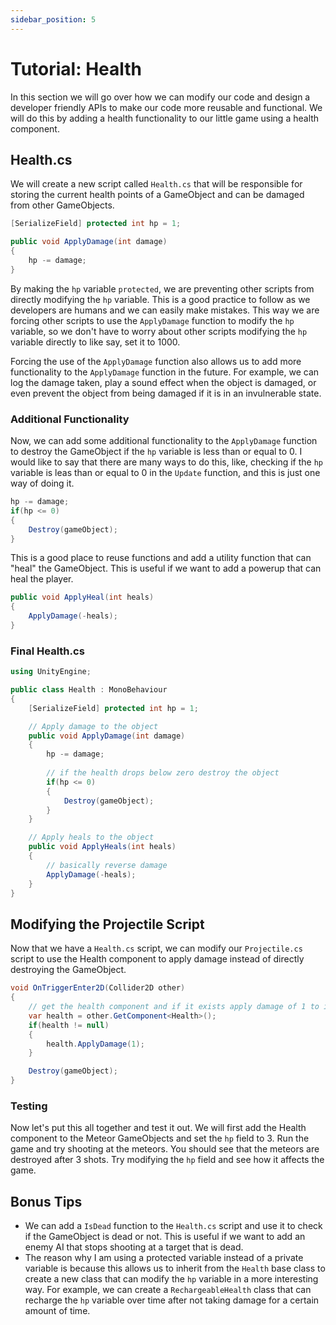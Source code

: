 ```yaml
---
sidebar_position: 5
---
```


# Tutorial: Health
In this section we will go over how we can modify our code and design a developer friendly APIs to make our code more reusable and functional. We will do this by adding a health functionality to our little game using a health component.

## Health.cs
We will create a new script called `Health.cs` that will be responsible for storing the current health points of a GameObject and can be damaged from other GameObjects.

```csharp
[SerializeField] protected int hp = 1;

public void ApplyDamage(int damage)
{
    hp -= damage;
}
```

By making the `hp` variable `protected`, we are preventing other scripts from directly modifying the `hp` variable. This is a good practice to follow as we developers are humans and we can easily make mistakes. This way we are forcing other scripts to use the `ApplyDamage` function to modify the `hp` variable, so we don't have to worry about other scripts modifying the `hp` variable directly to like say, set it to 1000.

Forcing the use of the `ApplyDamage` function also allows us to add more functionality to the `ApplyDamage` function in the future. For example, we can log the damage taken, play a sound effect when the object is damaged, or even prevent the object from being damaged if it is in an invulnerable state.

### Additional Functionality
Now, we can add some additional functionality to the `ApplyDamage` function to destroy the GameObject if the `hp` variable is less than or equal to 0. I would like to say that there are many ways to do this, like, checking if the `hp` variable is leas than or equal to 0 in the `Update` function, and this is just one way of doing it.

```csharp
hp -= damage;
if(hp <= 0)
{
    Destroy(gameObject);
}
```

This is a good place to reuse functions and add a utility function that can "heal" the GameObject. This is useful if we want to add a powerup that can heal the player.

```csharp
public void ApplyHeal(int heals)
{
    ApplyDamage(-heals);
}
```

### Final Health.cs
```csharp
using UnityEngine;

public class Health : MonoBehaviour
{
	[SerializeField] protected int hp = 1;

	// Apply damage to the object
	public void ApplyDamage(int damage)
	{
		hp -= damage;
		
		// if the health drops below zero destroy the object
		if(hp <= 0)
		{
			Destroy(gameObject);
		}
	}

	// Apply heals to the object
	public void ApplyHeals(int heals)
	{
		// basically reverse damage
		ApplyDamage(-heals);
	}
}
```

## Modifying the Projectile Script
Now that we have a `Health.cs` script, we can modify our `Projectile.cs` script to use the Health component to apply damage instead of directly destroying the GameObject.

```csharp
void OnTriggerEnter2D(Collider2D other)
{
    // get the health component and if it exists apply damage of 1 to it
    var health = other.GetComponent<Health>();
    if(health != null) 
    {
        health.ApplyDamage(1);
    }

    Destroy(gameObject);
}
```
### Testing
Now let's put this all together and test it out. We will first add the Health component to the Meteor GameObjects and set the `hp` field to 3. Run the game and try shooting at the meteors. You should see that the meteors are destroyed after 3 shots. Try modifying the `hp` field and see how it affects the game.

## Bonus Tips
- We can add a `IsDead` function to the `Health.cs` script and use it to check if the GameObject is dead or not. This is useful if we want to add an enemy AI that stops shooting at a target that is dead.
- The reason why I am using a protected variable instead of a private variable is because this allows us to inherit from the `Health` base class to create a new class that can modify the `hp` variable in a more interesting way. For example, we can create a `RechargeableHealth` class that can recharge the `hp` variable over time after not taking damage for a certain amount of time. 
